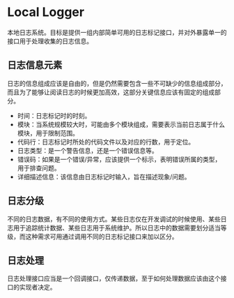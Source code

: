 # Local Logger
本地日志系统。目标是提供一组内部简单可用的日志标记接口，并对外暴露单一的接口用于处理收集的日志信息。

## 日志信息元素
日志的信息组成应该是自由的，但是仍然需要包含一些不可缺少的信息组成部分，而且为了能够让阅读日志的时候更加高效，这部分关键信息应该有固定的组成部分。
- 时间：日志标记时的时刻。
- 模块：当系统规模较大时，可能由多个模块组成，需要表示当前日志属于什么模块，用于限制范围。
- 代码行：日志标记时所处的代码文件以及对应的行数，用于定位。
- 日志类型：是一个警告信息，还是一个错误信息等。
- 错误码：如果是一个错误/异常，应该提供一个标示，表明错误所属的类型，用于排查问题。
- 详细描述信息：该信息由日志标记时输入，旨在描述现象/问题。

## 日志分级
不同的日志数据，有不同的使用方式。某些日志仅在开发调试的时候使用、某些日志用于追踪统计数据、某些日志用于系统维护。所以日志中的数据需要划分适当等级，而这种需求可用通过调用不同的日志标记接口来加以区分。

## 日志处理
日志处理接口应当是一个回调接口，仅传递数据，至于如何处理数据应该由这个接口的实现者决定。
